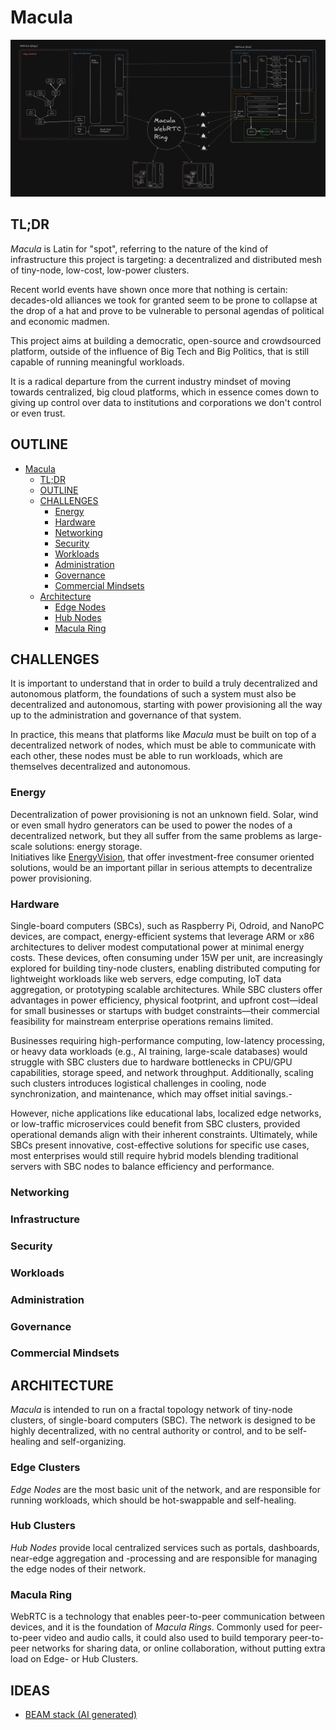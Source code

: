 # Macula

![Macula Container Diagram](architecture/macula-container.png)

## TL;DR

_Macula_ is Latin for "spot", referring to the nature of the kind of infrastructure this project is targeting: a decentralized and distributed mesh of tiny-node, low-cost, low-power clusters.

Recent world events have shown once more that nothing is certain: decades-old alliances we took for granted seem to be prone to collapse at the drop of a hat and prove to be vulnerable to personal agendas of political and economic madmen.

This project aims at building a democratic, open-source and crowdsourced platform, outside of the influence of Big Tech and Big Politics, that is still capable of running meaningful workloads.

It is a radical departure from the current industry mindset of moving towards centralized, big cloud platforms, which in essence comes down to giving up control over data to institutions and corporations we don't control or even trust.

## OUTLINE

- [Macula](#macula)
  - [TL;DR](#tldr)
  - [OUTLINE](#outline)
  - [CHALLENGES](#challenges)
    - [Energy](#energy)
    - [Hardware](#hardware)
    - [Networking](#networking)
    - [Security](#security)
    - [Workloads](#workloads)
    - [Administration](#administration)
    - [Governance](#governance)
    - [Commercial Mindsets](#commercial-mindsets)
  - [Architecture](#architecture)
    - [Edge Nodes](#edge-nodes)
    - [Hub Nodes](#hub-nodes)
    - [Macula Ring](#macula-ring)

## CHALLENGES

It is important to understand that in order to build a truly decentralized and autonomous platform, the foundations of such a system must also be decentralized and autonomous, starting with power provisioning all the way up to the administration and governance of that system.

In practice, this means that platforms like _Macula_ must be built on top of a decentralized network of nodes, which must be able to communicate with each other, these nodes must be able to run workloads, which are themselves decentralized and autonomous.

### Energy

Decentralization of power provisioning is not an unknown field. Solar, wind or even small hydro generators can be used to power the nodes of a decentralized network, but they all suffer from the same problems as large-scale solutions: energy storage.  
Initiatives like [EnergyVision](https://energyvision.be), that offer investment-free consumer oriented solutions, would be an important pillar in serious attempts to decentralize power provisioning.

### Hardware

Single-board computers (SBCs), such as Raspberry Pi, Odroid, and NanoPC devices, are compact, energy-efficient systems that leverage ARM or x86 architectures to deliver modest computational power at minimal energy costs. These devices, often consuming under 15W per unit, are increasingly explored for building tiny-node clusters, enabling distributed computing for lightweight workloads like web servers, edge computing, IoT data aggregation, or prototyping scalable architectures. While SBC clusters offer advantages in power efficiency, physical footprint, and upfront cost—ideal for small businesses or startups with budget constraints—their commercial feasibility for mainstream enterprise operations remains limited.

Businesses requiring high-performance computing, low-latency processing, or heavy data workloads (e.g., AI training, large-scale databases) would struggle with SBC clusters due to hardware bottlenecks in CPU/GPU capabilities, storage speed, and network throughput. Additionally, scaling such clusters introduces logistical challenges in cooling, node synchronization, and maintenance, which may offset initial savings.-

However, niche applications like educational labs, localized edge networks, or low-traffic microservices could benefit from SBC clusters, provided operational demands align with their inherent constraints. Ultimately, while SBCs present innovative, cost-effective solutions for specific use cases, most enterprises would still require hybrid models blending traditional servers with SBC nodes to balance efficiency and performance.

### Networking

### Infrastructure

### Security

### Workloads

### Administration

### Governance

### Commercial Mindsets

## ARCHITECTURE

_Macula_ is intended to run on a fractal topology network of tiny-node clusters, of single-board computers (SBC). The network is designed to be highly decentralized, with no central authority or control, and to be self-healing and self-organizing.

### Edge Clusters

_Edge Nodes_ are the most basic unit of the network, and are responsible for running workloads, which should be hot-swappable and self-healing.

### Hub Clusters

_Hub Nodes_ provide local centralized services such as portals, dashboards, near-edge aggregation and -processing and are responsible for managing the edge nodes of their network.

### Macula Ring

WebRTC is a technology that enables peer-to-peer communication between devices, and it is the foundation of _Macula Rings_. Commonly used for peer-to-peer video and audio calls, it could also used to build temporary peer-to-peer networks for sharing data, or online collaboration, without putting extra load on Edge- or Hub Clusters.

## IDEAS

- [BEAM stack (AI generated)](ideas/analysis/root-beam.md)
